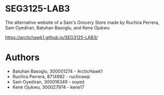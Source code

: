 # SEG3125-LAB3

The alternative website of a Sam's Grocery Store made by Ruchira Perrera, Sam Oyediran, Batuhan Basoglu, and Kene Ojukwu

https://arctichawk1.github.io/SEG3125-LAB3/

# Authors

- Batuhan Basoglu, 300001274 - ArcticHawk1
- Ruchira Perrera, 8714992 - ruchirawp
- Sam Oyediran, 300016349 - soyed
- Kene Ojukwu, 300027974 - kene17
